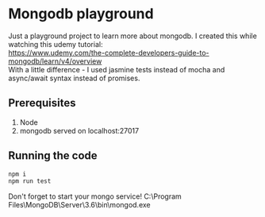 # Mongodb playground

Just a playground project to learn more about mongodb. I created this while watching this udemy tutorial:  
https://www.udemy.com/the-complete-developers-guide-to-mongodb/learn/v4/overview  
With a little difference - I used jasmine tests instead of mocha and async/await syntax instead of promises.

## Prerequisites

1.  Node
2.  mongodb served on localhost:27017

## Running the code

```bash
npm i
npm run test
```

Don't forget to start your mongo service!
C:\Program Files\MongoDB\Server\3.6\bin\mongod.exe

